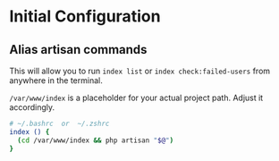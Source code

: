 # Initial Configuration

## Alias artisan commands

This will allow you to run `index list` or `index check:failed-users` from anywhere in the terminal.

`/var/www/index` is a placeholder for your actual project path. Adjust it accordingly.

```bash
# ~/.bashrc  or  ~/.zshrc
index () {
  (cd /var/www/index && php artisan "$@")
}
```